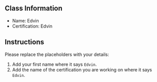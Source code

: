 ## Class Information
- Name: Edvin  
- Certification: Edvin  

## Instructions
Please replace the placeholders with your details:
1. Add your first name where it says `Edvin`.  
2. Add the name of the certification you are working on where it says `Edvin`.  
